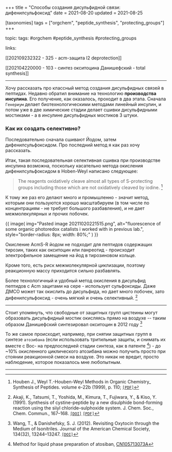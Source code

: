 +++
title = "Cпособы создания дисульфидной связи: дифенилсульфоксид"
date = 2021-08-20
updated = 2021-08-25

[taxonomies] 
tags = ["orgchem", "peptide_synthesis", "protecting_groups"]
+++

topic: 
tags: #orgchem #peptide_synthesis #protecting_groups 

links:

[[202109232322 - 325 - acm-защита I2 deprotection]]

[[202104220000 - 103 - синтез окситоцина Данишефский - total synthesis]]

---
Хочу рассказать про классный метод создания дисульфидных связей в пептидах. 
Недавно обратил внимание на технологию **производства инсулина**. Его получение, как оказалось, проходит в два этапа. Сначала `Генериум` делает биотехнологическими методами линейный инсулин, и потом уже в две химические стадии делает сшивки дисульфидными мостиками - а в инсулине дисульфидных мостиков 3 штуки. 

### Как их создать селективно? 
Последовательно сначала сшивают Йодом, затем дифенилсульфоксидом. Про последний метод я как раз хочу рассказать.


Итак, такая последовательная селективная сшивка при производстве инсулина возможна, поскольку касательно метода окисления дифенилсульфоксидом в Hoben-Weyl написано следующее:

>The reagents oxidatively cleave almost all types of S-protecting groups including those which are not oxidatively cleaved by iodine. [^1]

К тому же раз его делают много и промышленно - значит метод, которым они пользуются хорошо масштабируем (в том числе по концентрациям - не требует большого разбавления), и не дает межмолекулярных и прочих побочек.

{{ 
  image(
      img="Pasted image 20211020221515.png", 
      alt="fluorescence of some organic photoredox catalists i worked with in previous lab.", 
      style="border-radius: 8px; width: 80%;"
  )
}}


Окисление AcmS-R йодом не подходит для пептидов содержащих тирозин, таких как окситоцин или ланреотид - происходит электрофильное замещение на йод в тирозиновом кольце. 

Кроме того, есть риск межмолекулярной циклизации, поэтому реакционную массу приходится сильно разбавлять.

Более технологичный и удобный метод окисления в дисульфид пептидов с Acm зацитами на сере - использует сульфоксиды. Даже ДМСО может так окислить до дисульфида, но дает много побочек, зато дифенилсульфоксид - очень мягкий и очень селективный. [^2]



---

Стоит упомянуть, что свободные от защитных групп цистеины могут образовать дисульфидный мостик окисляясь прямо на воздухе -- таким образом Данишефский синтезировал окситоцин в 2012 году  [^3]

То же самое происходит, например, при снятии защитных групп в синтезе `атозибана` (если использовать тритильные защиты, и снимать их вместе с Boc- на предпоследней стадии синтеза, как в патенте [^4]) - до ~10% окисленного циклического атозибана можно получить просто при стоянии реакционной смеси на воздухе. Это никак не вредит, просто наблюдение, которое показалось мне любопытным.

---

[^1]: Houben J., Weyl T.-Houben-Weyl Methods in Organic Chemistry_ Synthesis of Peptides. volume e-22b (1999),  p. 110; [`[PDF]`](literature/Houben-Weyl-e-22b(1999).djvu)

[^2]: Akaji, K., Tatsumi, T., Yoshida, M., Kimura, T., Fujiwara, Y., & Kiso, Y. (1991). Synthesis of cystine-peptide by a new disulphide bond-forming reaction using the siiyl chloride–sulphoxide system. J. Chem. Soc., Chem. Commun., 167–168. [`[DOI]`](https://doi.org/10.1039/C39910000167) [`[PDF]`](literature/akaji1991.pdf)

[^3]: Wang, T., & Danishefsky, S. J. (2012). Revisiting Oxytocin through the Medium of Isonitriles. Journal of the American Chemical Society, 134(32), 13244–13247. [`[DOI]`](https://doi.org/10.1021/ja3063452)

[^4]: Method for liquid phase preparation of atosiban, [CN105713073A](https://patents.google.com/patent/CN105713073A/en)
